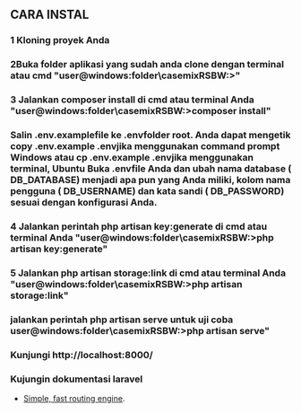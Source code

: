 ## CARA INSTAL


### 1 Kloning proyek Anda
### 2Buka folder aplikasi yang sudah anda clone dengan terminal atau cmd "user@windows:folder\casemixRSBW:>"
### 3 Jalankan composer install di cmd atau terminal Anda "user@windows:folder\casemixRSBW:>composer install"
### Salin .env.examplefile ke .envfolder root. Anda dapat mengetik copy .env.example .envjika menggunakan command prompt Windows atau cp .env.example .envjika menggunakan terminal, Ubuntu Buka .envfile Anda dan ubah nama database ( DB_DATABASE) menjadi apa pun yang Anda miliki, kolom nama pengguna ( DB_USERNAME) dan kata sandi ( DB_PASSWORD) sesuai dengan konfigurasi Anda.
### 4 Jalankan perintah php artisan key:generate di cmd atau terminal Anda "user@windows:folder\casemixRSBW:>php artisan key:generate"
### 5 Jalankan php artisan storage:link di cmd atau terminal Anda "user@windows:folder\casemixRSBW:>php artisan storage:link"
### jalankan perintah php artisan serve untuk uji coba user@windows:folder\casemixRSBW:>php artisan serve"
###    Kunjungi http://localhost:8000/

### Kujungin dokumentasi laravel
- [Simple, fast routing engine](https://laravel.com).

